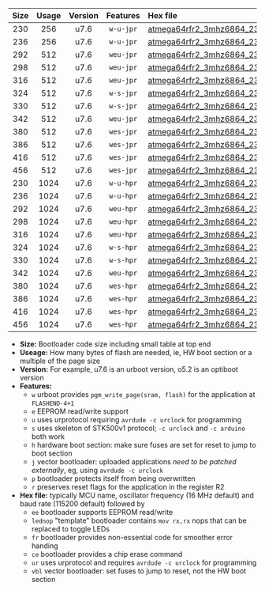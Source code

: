 |Size|Usage|Version|Features|Hex file|
|:-:|:-:|:-:|:-:|:--|
|230|256|u7.6|`w-u-jpr`|[atmega64rfr2_3mhz6864_230400bps_ur_vbl.hex](https://raw.githubusercontent.com/stefanrueger/urboot/main/atmega64rfr2_3mhz6864_230400bps_ur_vbl.hex)|
|236|256|u7.6|`w-u-jpr`|[atmega64rfr2_3mhz6864_230400bps_lednop_ur_vbl.hex](https://raw.githubusercontent.com/stefanrueger/urboot/main/atmega64rfr2_3mhz6864_230400bps_lednop_ur_vbl.hex)|
|292|512|u7.6|`weu-jpr`|[atmega64rfr2_3mhz6864_230400bps_ee_ur_vbl.hex](https://raw.githubusercontent.com/stefanrueger/urboot/main/atmega64rfr2_3mhz6864_230400bps_ee_ur_vbl.hex)|
|298|512|u7.6|`weu-jpr`|[atmega64rfr2_3mhz6864_230400bps_ee_lednop_ur_vbl.hex](https://raw.githubusercontent.com/stefanrueger/urboot/main/atmega64rfr2_3mhz6864_230400bps_ee_lednop_ur_vbl.hex)|
|316|512|u7.6|`weu-jpr`|[atmega64rfr2_3mhz6864_230400bps_ee_lednop_fr_ur_vbl.hex](https://raw.githubusercontent.com/stefanrueger/urboot/main/atmega64rfr2_3mhz6864_230400bps_ee_lednop_fr_ur_vbl.hex)|
|324|512|u7.6|`w-s-jpr`|[atmega64rfr2_3mhz6864_230400bps_vbl.hex](https://raw.githubusercontent.com/stefanrueger/urboot/main/atmega64rfr2_3mhz6864_230400bps_vbl.hex)|
|330|512|u7.6|`w-s-jpr`|[atmega64rfr2_3mhz6864_230400bps_lednop_vbl.hex](https://raw.githubusercontent.com/stefanrueger/urboot/main/atmega64rfr2_3mhz6864_230400bps_lednop_vbl.hex)|
|342|512|u7.6|`weu-jpr`|[atmega64rfr2_3mhz6864_230400bps_ee_lednop_fr_ce_ur_vbl.hex](https://raw.githubusercontent.com/stefanrueger/urboot/main/atmega64rfr2_3mhz6864_230400bps_ee_lednop_fr_ce_ur_vbl.hex)|
|380|512|u7.6|`wes-jpr`|[atmega64rfr2_3mhz6864_230400bps_ee_vbl.hex](https://raw.githubusercontent.com/stefanrueger/urboot/main/atmega64rfr2_3mhz6864_230400bps_ee_vbl.hex)|
|386|512|u7.6|`wes-jpr`|[atmega64rfr2_3mhz6864_230400bps_ee_lednop_vbl.hex](https://raw.githubusercontent.com/stefanrueger/urboot/main/atmega64rfr2_3mhz6864_230400bps_ee_lednop_vbl.hex)|
|416|512|u7.6|`wes-jpr`|[atmega64rfr2_3mhz6864_230400bps_ee_lednop_fr_vbl.hex](https://raw.githubusercontent.com/stefanrueger/urboot/main/atmega64rfr2_3mhz6864_230400bps_ee_lednop_fr_vbl.hex)|
|456|512|u7.6|`wes-jpr`|[atmega64rfr2_3mhz6864_230400bps_ee_lednop_fr_ce_vbl.hex](https://raw.githubusercontent.com/stefanrueger/urboot/main/atmega64rfr2_3mhz6864_230400bps_ee_lednop_fr_ce_vbl.hex)|
|230|1024|u7.6|`w-u-hpr`|[atmega64rfr2_3mhz6864_230400bps_ur.hex](https://raw.githubusercontent.com/stefanrueger/urboot/main/atmega64rfr2_3mhz6864_230400bps_ur.hex)|
|236|1024|u7.6|`w-u-hpr`|[atmega64rfr2_3mhz6864_230400bps_lednop_ur.hex](https://raw.githubusercontent.com/stefanrueger/urboot/main/atmega64rfr2_3mhz6864_230400bps_lednop_ur.hex)|
|292|1024|u7.6|`weu-hpr`|[atmega64rfr2_3mhz6864_230400bps_ee_ur.hex](https://raw.githubusercontent.com/stefanrueger/urboot/main/atmega64rfr2_3mhz6864_230400bps_ee_ur.hex)|
|298|1024|u7.6|`weu-hpr`|[atmega64rfr2_3mhz6864_230400bps_ee_lednop_ur.hex](https://raw.githubusercontent.com/stefanrueger/urboot/main/atmega64rfr2_3mhz6864_230400bps_ee_lednop_ur.hex)|
|316|1024|u7.6|`weu-hpr`|[atmega64rfr2_3mhz6864_230400bps_ee_lednop_fr_ur.hex](https://raw.githubusercontent.com/stefanrueger/urboot/main/atmega64rfr2_3mhz6864_230400bps_ee_lednop_fr_ur.hex)|
|324|1024|u7.6|`w-s-hpr`|[atmega64rfr2_3mhz6864_230400bps.hex](https://raw.githubusercontent.com/stefanrueger/urboot/main/atmega64rfr2_3mhz6864_230400bps.hex)|
|330|1024|u7.6|`w-s-hpr`|[atmega64rfr2_3mhz6864_230400bps_lednop.hex](https://raw.githubusercontent.com/stefanrueger/urboot/main/atmega64rfr2_3mhz6864_230400bps_lednop.hex)|
|342|1024|u7.6|`weu-hpr`|[atmega64rfr2_3mhz6864_230400bps_ee_lednop_fr_ce_ur.hex](https://raw.githubusercontent.com/stefanrueger/urboot/main/atmega64rfr2_3mhz6864_230400bps_ee_lednop_fr_ce_ur.hex)|
|380|1024|u7.6|`wes-hpr`|[atmega64rfr2_3mhz6864_230400bps_ee.hex](https://raw.githubusercontent.com/stefanrueger/urboot/main/atmega64rfr2_3mhz6864_230400bps_ee.hex)|
|386|1024|u7.6|`wes-hpr`|[atmega64rfr2_3mhz6864_230400bps_ee_lednop.hex](https://raw.githubusercontent.com/stefanrueger/urboot/main/atmega64rfr2_3mhz6864_230400bps_ee_lednop.hex)|
|416|1024|u7.6|`wes-hpr`|[atmega64rfr2_3mhz6864_230400bps_ee_lednop_fr.hex](https://raw.githubusercontent.com/stefanrueger/urboot/main/atmega64rfr2_3mhz6864_230400bps_ee_lednop_fr.hex)|
|456|1024|u7.6|`wes-hpr`|[atmega64rfr2_3mhz6864_230400bps_ee_lednop_fr_ce.hex](https://raw.githubusercontent.com/stefanrueger/urboot/main/atmega64rfr2_3mhz6864_230400bps_ee_lednop_fr_ce.hex)|

- **Size:** Bootloader code size including small table at top end
- **Useage:** How many bytes of flash are needed, ie, HW boot section or a multiple of the page size
- **Version:** For example, u7.6 is an urboot version, o5.2 is an optiboot version
- **Features:**
  + `w` urboot provides `pgm_write_page(sram, flash)` for the application at `FLASHEND-4+1`
  + `e` EEPROM read/write support
  + `u` uses urprotocol requiring `avrdude -c urclock` for programming
  + `s` uses skeleton of STK500v1 protocol; `-c urclock` and `-c arduino` both work
  + `h` hardware boot section: make sure fuses are set for reset to jump to boot section
  + `j` vector bootloader: uploaded applications *need to be patched externally*, eg, using `avrdude -c urclock`
  + `p` bootloader protects itself from being overwritten
  + `r` preserves reset flags for the application in the register R2
- **Hex file:** typically MCU name, oscillator frequency (16 MHz default) and baud rate (115200 default) followed by
  + `ee` bootloader supports EEPROM read/write
  + `lednop` "template" bootloader contains `mov rx,rx` nops that can be replaced to toggle LEDs
  + `fr` bootloader provides non-essential code for smoother error handing
  + `ce` bootloader provides a chip erase command
  + `ur` uses urprotocol and requires `avrdude -c urclock` for programming
  + `vbl` vector bootloader: set fuses to jump to reset, not the HW boot section

